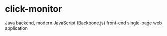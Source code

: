 # click-monitor
Java backend, modern JavaScript (Backbone.js) front-end single-page web application
